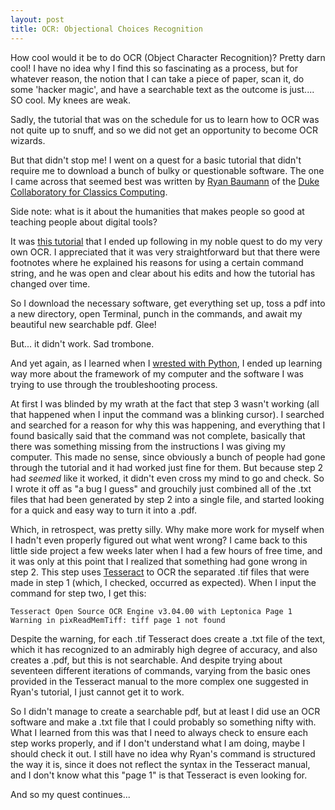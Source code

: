 ```yaml
---
layout: post
title: OCR: Objectional Choices Recognition
---
```


How cool would it be to do OCR (Object Character Recognition)? Pretty darn cool! I have no idea why I find this so fascinating as a process, but for whatever reason, the notion that I can take a piece of paper, scan it, do some 'hacker magic', and have a searchable text as the outcome is just.... SO cool. My knees are weak. 

Sadly, the tutorial that was on the schedule for us to learn how to OCR was not quite up to snuff, and so we did not get an opportunity to become OCR wizards. 

But that didn't stop me! I went on a quest for a basic tutorial that didn't require me to download a bunch of bulky or questionable software. The one I came across that seemed best was written by [Ryan Baumann](https://ryanfb.github.io/) of the [Duke Collaboratory for Classics Computing](https://blogs.library.duke.edu/dcthree/). 

Side note: what is it about the humanities that makes people so good at teaching people about digital tools? 

It was [this tutorial](https://ryanfb.github.io/etc/2014/11/13/command_line_ocr_on_mac_os_x.html#fn:merging) that I ended up following in my noble quest to do my very own OCR. I appreciated that it was very straightforward but that there were footnotes where he explained his reasons for using a certain command string, and he was open and clear about his edits and how the tutorial has changed over time. 

So I download the necessary software, get everything set up, toss a pdf into a new directory, open Terminal, punch in the commands, and await my beautiful new searchable pdf. Glee! 

But... it didn't work. Sad trombone. 

And yet again, as I learned when I [wrested with Python](http://phoebemannell.github.io/Python/), I ended up learning way more about the framework of my computer and the software I was trying to use through the troubleshooting process. 

At first I was blinded by my wrath at the fact that step 3 wasn't working (all that happened when I input the command was a blinking cursor). I searched and searched for a reason for why this was happening, and everything that I found basically said that the command was not complete, basically that there was something missing from the instructions I was giving my computer. This made no sense, since obviously a bunch of people had gone through the tutorial and it had worked just fine for them. But because step 2 had *seemed* like it worked, it didn't even cross my mind to go and check. So I wrote it off as "a bug I guess" and grouchily just combined all of the .txt files that had been generated by step 2 into a single file, and started looking for a quick and easy way to turn it into a .pdf. 

Which, in retrospect, was pretty silly. Why make more work for myself when I hadn't even properly figured out what went wrong? I came back to this little side project a few weeks later when I had a few hours of free time, and it was only at this point that I realized that something had gone wrong in step 2. This step uses [Tesseract](https://github.com/tesseract-ocr/tesseract/wiki) to OCR the separated .tif files that were made in step 1 (which, I checked, occurred as expected). When I input the command for step two, I get this: 

`Tesseract Open Source OCR Engine v3.04.00 with Leptonica
Page 1
Warning in pixReadMemTiff: tiff page 1 not found`

Despite the warning, for each .tif Tesseract does create a .txt file of the text, which it has recognized to an admirably high degree of accuracy, and also creates a .pdf, but this is not searchable. And despite trying about seventeen different iterations of commands, varying from the basic ones provided in the Tesseract manual to the more complex one suggested in Ryan's tutorial, I just cannot get it to work. 

So I didn't manage to create a searchable pdf, but at least I did use an OCR software and make a .txt file that I could probably so something nifty with. What I learned from this was that I need to always check to ensure each step works properly, and if I don't understand what I am doing, maybe I should check it out. I still have no idea why Ryan's command is structured the way it is, since it does not reflect the syntax in the Tesseract manual, and I don't know what this "page 1" is that Tesseract is even looking for. 

And so my quest continues... 




